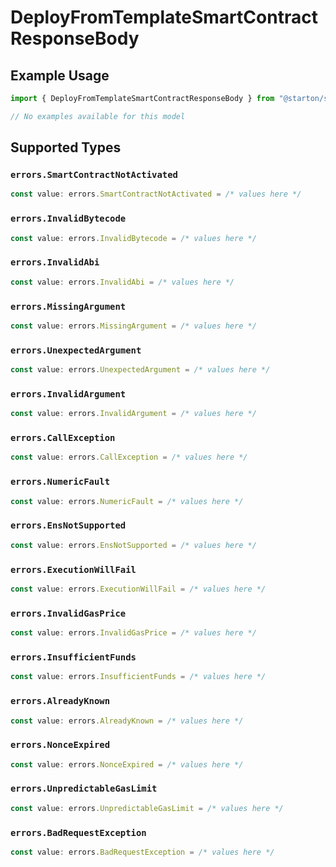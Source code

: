 # DeployFromTemplateSmartContractResponseBody

## Example Usage

```typescript
import { DeployFromTemplateSmartContractResponseBody } from "@starton/sdk/sdk/models/errors";

// No examples available for this model
```

## Supported Types

### `errors.SmartContractNotActivated`

```typescript
const value: errors.SmartContractNotActivated = /* values here */
```

### `errors.InvalidBytecode`

```typescript
const value: errors.InvalidBytecode = /* values here */
```

### `errors.InvalidAbi`

```typescript
const value: errors.InvalidAbi = /* values here */
```

### `errors.MissingArgument`

```typescript
const value: errors.MissingArgument = /* values here */
```

### `errors.UnexpectedArgument`

```typescript
const value: errors.UnexpectedArgument = /* values here */
```

### `errors.InvalidArgument`

```typescript
const value: errors.InvalidArgument = /* values here */
```

### `errors.CallException`

```typescript
const value: errors.CallException = /* values here */
```

### `errors.NumericFault`

```typescript
const value: errors.NumericFault = /* values here */
```

### `errors.EnsNotSupported`

```typescript
const value: errors.EnsNotSupported = /* values here */
```

### `errors.ExecutionWillFail`

```typescript
const value: errors.ExecutionWillFail = /* values here */
```

### `errors.InvalidGasPrice`

```typescript
const value: errors.InvalidGasPrice = /* values here */
```

### `errors.InsufficientFunds`

```typescript
const value: errors.InsufficientFunds = /* values here */
```

### `errors.AlreadyKnown`

```typescript
const value: errors.AlreadyKnown = /* values here */
```

### `errors.NonceExpired`

```typescript
const value: errors.NonceExpired = /* values here */
```

### `errors.UnpredictableGasLimit`

```typescript
const value: errors.UnpredictableGasLimit = /* values here */
```

### `errors.BadRequestException`

```typescript
const value: errors.BadRequestException = /* values here */
```

